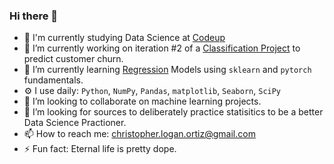 ### Hi there 👋


- 📖 I'm currently studying Data Science at [Codeup](https://codeup.com/)
- 🔭 I’m currently working on iteration #2 of a [Classification Project](https://github.com/Promeos/telecom-churn-project) to predict customer churn.
- 🌱 I’m currently learning [Regression](https://github.com/Promeos/regression-exercises) Models using `sklearn` and `pytorch` fundamentals. 
- ⚙️ I use daily: `Python`, `NumPy`, `Pandas`, `matplotlib`, `Seaborn`, `SciPy`
- 👯 I’m looking to collaborate on machine learning projects.
- 🤔 I’m looking for sources to deliberately practice statisitics to be a better Data Science Practioner.
- 📫 How to reach me: christopher.logan.ortiz@gmail.com
- ⚡ Fun fact: Eternal life is pretty dope.

